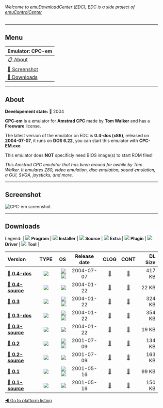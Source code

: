 ###### Welcome to [emuDownloadCenter (EDC)](https://github.com/PhoenixInteractiveNL/emuDownloadCenter/wiki/), EDC is a side project of [emuControlCenter](https://github.com/PhoenixInteractiveNL/emuControlCenter/wiki/)
***
## Menu
| **Emulator: CPC-em** |
|:---------|
| [:clipboard: About](#about) |
| [:sunrise: Screenshot](#screenshot) |
| [:floppy_disk: Downloads](#downloads) |
***
## About
**Developement state:** :red_circle: 2004

**CPC-em** is a emulator for **Amstrad CPC** made by **Tom Walker** and has a **Freeware** license.

The latest version of the emulator on EDC is **0.4-dos (x86)**, released on **2004-07-07**, it runs on **DOS 6.22**, you can start this emulator with **CPC-EM.exe**.

This emulator does **NOT** specificly need BIOS image(s) to start ROM files!

_This Amstrad CPC emulator that has been around for awhile by Tom Walker. It emulates Z80, video emulation, disc emulation, sound emulation, a GUI, SVGA, joysticks, and more._
***
## Screenshot
![](https://raw.githubusercontent.com/PhoenixInteractiveNL/emuDownloadCenter/master/hooks/cpcem/emulator_screen_01.jpg "CPC-em screenshot.")
***
## Downloads
Legend: | 
![](https://raw.githubusercontent.com/wiki/PhoenixInteractiveNL/emuDownloadCenter/images_misc/icon_program_24.png) **Program** | 
![](https://raw.githubusercontent.com/wiki/PhoenixInteractiveNL/emuDownloadCenter/images_misc/icon_installer_24.png) **Installer** | 
![](https://raw.githubusercontent.com/wiki/PhoenixInteractiveNL/emuDownloadCenter/images_misc/icon_source_code_24.png) **Source** | 
![](https://raw.githubusercontent.com/wiki/PhoenixInteractiveNL/emuDownloadCenter/images_misc/icon_extra_24.png) **Extra** | 
![](https://raw.githubusercontent.com/wiki/PhoenixInteractiveNL/emuDownloadCenter/images_misc/icon_plugin_24.png) **Plugin** | 
![](https://raw.githubusercontent.com/wiki/PhoenixInteractiveNL/emuDownloadCenter/images_misc/icon_driver_24.png) **Driver** | 
![](https://raw.githubusercontent.com/wiki/PhoenixInteractiveNL/emuDownloadCenter/images_misc/icon_tool_24.png) **Tool** | 
 
| Version | TYPE | OS | Release date | CLOG | CONT | DL Size |
|:--------|:----:|---:|:------------:|:----:|:----:|--------:|
| [:floppy_disk: **0.4-dos**](https://github.com/PhoenixInteractiveNL/edc-repo0006/raw/master/cpcem/0.4-dos.7z) | ![](https://raw.githubusercontent.com/wiki/PhoenixInteractiveNL/emuDownloadCenter/images_misc/icon_program_24.png) | ![](https://raw.githubusercontent.com/wiki/PhoenixInteractiveNL/emuDownloadCenter/images_misc/logo_dos_24.png)![](https://raw.githubusercontent.com/wiki/PhoenixInteractiveNL/emuDownloadCenter/images_misc/icon_32-bit_24.png) | 2004-07-07 | [:page_facing_up:](https://github.com/PhoenixInteractiveNL/edc-repo0006/blob/master/cpcem/0.4-dos_changelog.txt) | [:mag_right:](https://github.com/PhoenixInteractiveNL/edc-repo0006/blob/master/cpcem/0.4-dos_contents.txt) | 417 KB |
| [:floppy_disk: **0.4-source**](https://github.com/PhoenixInteractiveNL/edc-repo0006/raw/master/cpcem/0.4-source.7z) | ![](https://raw.githubusercontent.com/wiki/PhoenixInteractiveNL/emuDownloadCenter/images_misc/icon_source_code_24.png) | ![](https://raw.githubusercontent.com/wiki/PhoenixInteractiveNL/emuDownloadCenter/images_misc/icon_32-bit_24.png) | 2004-01-22 | [:page_facing_up:](https://github.com/PhoenixInteractiveNL/edc-repo0006/blob/master/cpcem/0.4-source_changelog.txt) | [:mag_right:](https://github.com/PhoenixInteractiveNL/edc-repo0006/blob/master/cpcem/0.4-source_contents.txt) | 22 KB |
| [:floppy_disk: **0.3**](https://github.com/PhoenixInteractiveNL/edc-repo0006/raw/master/cpcem/0.3.7z) | ![](https://raw.githubusercontent.com/wiki/PhoenixInteractiveNL/emuDownloadCenter/images_misc/icon_program_24.png) | ![](https://raw.githubusercontent.com/wiki/PhoenixInteractiveNL/emuDownloadCenter/images_misc/logo_windows_24.png)![](https://raw.githubusercontent.com/wiki/PhoenixInteractiveNL/emuDownloadCenter/images_misc/icon_32-bit_24.png) | 2004-01-22 | [:page_facing_up:](https://github.com/PhoenixInteractiveNL/edc-repo0006/blob/master/cpcem/0.3_changelog.txt) | [:mag_right:](https://github.com/PhoenixInteractiveNL/edc-repo0006/blob/master/cpcem/0.3_contents.txt) | 324 KB |
| [:floppy_disk: **0.3-dos**](https://github.com/PhoenixInteractiveNL/edc-repo0006/raw/master/cpcem/0.3-dos.7z) | ![](https://raw.githubusercontent.com/wiki/PhoenixInteractiveNL/emuDownloadCenter/images_misc/icon_program_24.png) | ![](https://raw.githubusercontent.com/wiki/PhoenixInteractiveNL/emuDownloadCenter/images_misc/logo_dos_24.png)![](https://raw.githubusercontent.com/wiki/PhoenixInteractiveNL/emuDownloadCenter/images_misc/icon_32-bit_24.png) | 2004-01-22 | [:page_facing_up:](https://github.com/PhoenixInteractiveNL/edc-repo0006/blob/master/cpcem/0.3-dos_changelog.txt) | [:mag_right:](https://github.com/PhoenixInteractiveNL/edc-repo0006/blob/master/cpcem/0.3-dos_contents.txt) | 354 KB |
| [:floppy_disk: **0.3-source**](https://github.com/PhoenixInteractiveNL/edc-repo0006/raw/master/cpcem/0.3-source.7z) | ![](https://raw.githubusercontent.com/wiki/PhoenixInteractiveNL/emuDownloadCenter/images_misc/icon_source_code_24.png) | ![](https://raw.githubusercontent.com/wiki/PhoenixInteractiveNL/emuDownloadCenter/images_misc/icon_32-bit_24.png) | 2004-01-22 | [:page_facing_up:](https://github.com/PhoenixInteractiveNL/edc-repo0006/blob/master/cpcem/0.3-source_changelog.txt) | [:mag_right:](https://github.com/PhoenixInteractiveNL/edc-repo0006/blob/master/cpcem/0.3-source_contents.txt) | 19 KB |
| [:floppy_disk: **0.2**](https://github.com/PhoenixInteractiveNL/edc-repo0006/raw/master/cpcem/0.2.7z) | ![](https://raw.githubusercontent.com/wiki/PhoenixInteractiveNL/emuDownloadCenter/images_misc/icon_program_24.png) | ![](https://raw.githubusercontent.com/wiki/PhoenixInteractiveNL/emuDownloadCenter/images_misc/logo_dos_24.png)![](https://raw.githubusercontent.com/wiki/PhoenixInteractiveNL/emuDownloadCenter/images_misc/icon_32-bit_24.png) | 2001-07-09 | [:page_facing_up:](https://github.com/PhoenixInteractiveNL/edc-repo0006/blob/master/cpcem/0.2_changelog.txt) | [:mag_right:](https://github.com/PhoenixInteractiveNL/edc-repo0006/blob/master/cpcem/0.2_contents.txt) | 134 KB |
| [:floppy_disk: **0.2-source**](https://github.com/PhoenixInteractiveNL/edc-repo0006/raw/master/cpcem/0.2-source.7z) | ![](https://raw.githubusercontent.com/wiki/PhoenixInteractiveNL/emuDownloadCenter/images_misc/icon_source_code_24.png) | ![](https://raw.githubusercontent.com/wiki/PhoenixInteractiveNL/emuDownloadCenter/images_misc/icon_32-bit_24.png) | 2001-07-09 | [:page_facing_up:](https://github.com/PhoenixInteractiveNL/edc-repo0006/blob/master/cpcem/0.2-source_changelog.txt) | [:mag_right:](https://github.com/PhoenixInteractiveNL/edc-repo0006/blob/master/cpcem/0.2-source_contents.txt) | 163 KB |
| [:floppy_disk: **0.1**](https://github.com/PhoenixInteractiveNL/edc-repo0006/raw/master/cpcem/0.1.7z) | ![](https://raw.githubusercontent.com/wiki/PhoenixInteractiveNL/emuDownloadCenter/images_misc/icon_program_24.png) | ![](https://raw.githubusercontent.com/wiki/PhoenixInteractiveNL/emuDownloadCenter/images_misc/logo_dos_24.png)![](https://raw.githubusercontent.com/wiki/PhoenixInteractiveNL/emuDownloadCenter/images_misc/icon_32-bit_24.png) | 2001-05-16 | [:page_facing_up:](https://github.com/PhoenixInteractiveNL/edc-repo0006/blob/master/cpcem/0.1_changelog.txt) | [:mag_right:](https://github.com/PhoenixInteractiveNL/edc-repo0006/blob/master/cpcem/0.1_contents.txt) | 99 KB |
| [:floppy_disk: **0.1-source**](https://github.com/PhoenixInteractiveNL/edc-repo0006/raw/master/cpcem/0.1-source.7z) | ![](https://raw.githubusercontent.com/wiki/PhoenixInteractiveNL/emuDownloadCenter/images_misc/icon_source_code_24.png) | ![](https://raw.githubusercontent.com/wiki/PhoenixInteractiveNL/emuDownloadCenter/images_misc/icon_32-bit_24.png) | 2001-05-16 | [:page_facing_up:](https://github.com/PhoenixInteractiveNL/edc-repo0006/blob/master/cpcem/0.1-source_changelog.txt) | [:mag_right:](https://github.com/PhoenixInteractiveNL/edc-repo0006/blob/master/cpcem/0.1-source_contents.txt) | 150 KB |

[:arrow_backward: Go to platform listing](https://github.com/PhoenixInteractiveNL/emuDownloadCenter/wiki/EDC-Platform-List)
